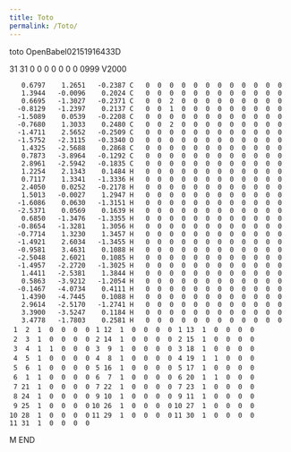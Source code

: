 ```yaml
---
title: Toto
permalink: /Toto/
---
```


toto OpenBabel02151916433D

31 31 0 0 0 0 0 0 0 0999 V2000

`   0.6797    1.2651   -0.2387 C   0  0  0  0  0  0  0  0  0  0  0  0`
`   1.3944   -0.0096    0.2024 C   0  0  0  0  0  0  0  0  0  0  0  0`
`   0.6695   -1.3027   -0.2371 C   0  0  2  0  0  0  0  0  0  0  0  0`
`  -0.8129   -1.2397    0.2137 C   0  0  1  0  0  0  0  0  0  0  0  0`
`  -1.5089    0.0539   -0.2208 C   0  0  0  0  0  0  0  0  0  0  0  0`
`  -0.7680    1.3033    0.2480 C   0  0  2  0  0  0  0  0  0  0  0  0`
`  -1.4711    2.5652   -0.2509 C   0  0  0  0  0  0  0  0  0  0  0  0`
`  -1.5752   -2.3115   -0.3340 O   0  0  0  0  0  0  0  0  0  0  0  0`
`   1.4325   -2.5688    0.2868 C   0  0  0  0  0  0  0  0  0  0  0  0`
`   0.7873   -3.8964   -0.1292 C   0  0  0  0  0  0  0  0  0  0  0  0`
`   2.8961   -2.5942   -0.1835 C   0  0  0  0  0  0  0  0  0  0  0  0`
`   1.2254    2.1343    0.1484 H   0  0  0  0  0  0  0  0  0  0  0  0`
`   0.7117    1.3341   -1.3336 H   0  0  0  0  0  0  0  0  0  0  0  0`
`   2.4050    0.0252   -0.2178 H   0  0  0  0  0  0  0  0  0  0  0  0`
`   1.5013   -0.0027    1.2947 H   0  0  0  0  0  0  0  0  0  0  0  0`
`  -1.6086    0.0630   -1.3151 H   0  0  0  0  0  0  0  0  0  0  0  0`
`  -2.5371    0.0569    0.1639 H   0  0  0  0  0  0  0  0  0  0  0  0`
`   0.6850   -1.3476   -1.3355 H   0  0  0  0  0  0  0  0  0  0  0  0`
`  -0.8654   -1.3281    1.3056 H   0  0  0  0  0  0  0  0  0  0  0  0`
`  -0.7714    1.3230    1.3457 H   0  0  0  0  0  0  0  0  0  0  0  0`
`  -1.4921    2.6034   -1.3455 H   0  0  0  0  0  0  0  0  0  0  0  0`
`  -0.9581    3.4631    0.1088 H   0  0  0  0  0  0  0  0  0  0  0  0`
`  -2.5048    2.6021    0.1085 H   0  0  0  0  0  0  0  0  0  0  0  0`
`  -1.4957   -2.2720   -1.3025 H   0  0  0  0  0  0  0  0  0  0  0  0`
`   1.4411   -2.5381    1.3844 H   0  0  0  0  0  0  0  0  0  0  0  0`
`   0.5863   -3.9212   -1.2054 H   0  0  0  0  0  0  0  0  0  0  0  0`
`  -0.1467   -4.0734    0.4111 H   0  0  0  0  0  0  0  0  0  0  0  0`
`   1.4390   -4.7445    0.1088 H   0  0  0  0  0  0  0  0  0  0  0  0`
`   2.9614   -2.5170   -1.2741 H   0  0  0  0  0  0  0  0  0  0  0  0`
`   3.3900   -3.5247    0.1184 H   0  0  0  0  0  0  0  0  0  0  0  0`
`   3.4778   -1.7803    0.2581 H   0  0  0  0  0  0  0  0  0  0  0  0`
` 1  2  1  0  0  0  0`
` 1 12  1  0  0  0  0`
` 1 13  1  0  0  0  0`
` 2  3  1  0  0  0  0`
` 2 14  1  0  0  0  0`
` 2 15  1  0  0  0  0`
` 3  4  1  1  0  0  0`
` 3  9  1  0  0  0  0`
` 3 18  1  0  0  0  0`
` 4  5  1  0  0  0  0`
` 4  8  1  0  0  0  0`
` 4 19  1  1  0  0  0`
` 5  6  1  0  0  0  0`
` 5 16  1  0  0  0  0`
` 5 17  1  0  0  0  0`
` 6  1  1  0  0  0  0`
` 6  7  1  0  0  0  0`
` 6 20  1  1  0  0  0`
` 7 21  1  0  0  0  0`
` 7 22  1  0  0  0  0`
` 7 23  1  0  0  0  0`
` 8 24  1  0  0  0  0`
` 9 10  1  0  0  0  0`
` 9 11  1  0  0  0  0`
` 9 25  1  0  0  0  0`
`10 26  1  0  0  0  0`
`10 27  1  0  0  0  0`
`10 28  1  0  0  0  0`
`11 29  1  0  0  0  0`
`11 30  1  0  0  0  0`
`11 31  1  0  0  0  0`

M END